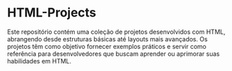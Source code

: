 # HTML-Projects
Este repositório contém uma coleção de projetos desenvolvidos com HTML, abrangendo desde estruturas básicas até layouts mais avançados. Os projetos têm como objetivo fornecer exemplos práticos e servir como referência para desenvolvedores que buscam aprender ou aprimorar suas habilidades em HTML. 
